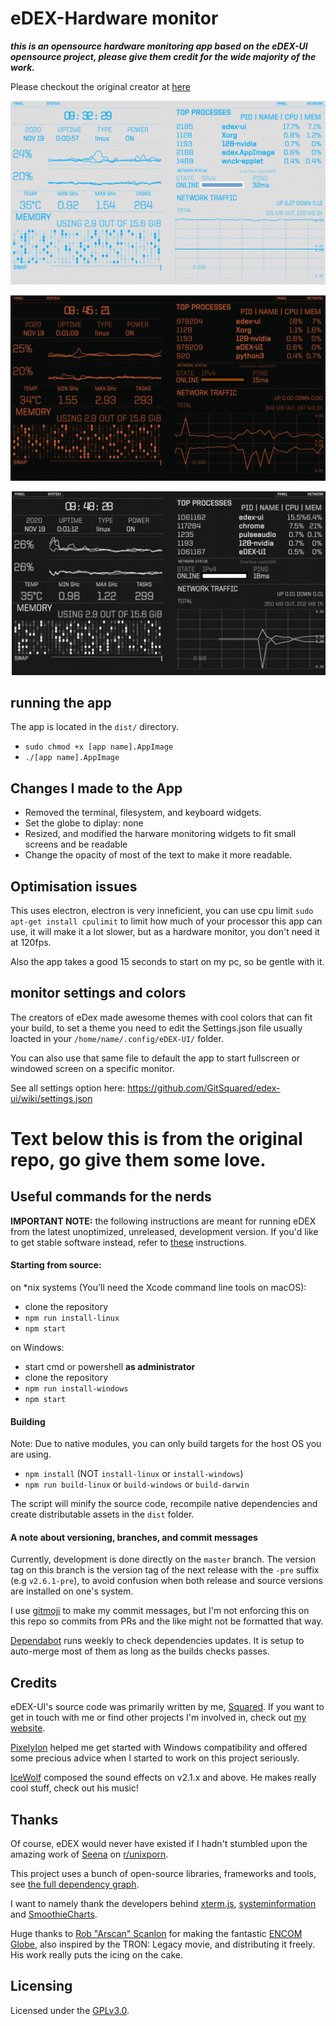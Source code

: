 # eDEX-Hardware monitor 

___this is an opensource hardware monitoring app based on the eDEX-UI opensource project, please give them credit for the wide majority of the work.___

Please checkout the original creator at [here](https://github.com/GitSquared)


![screenshot1](media/edex-screenshot.png "Interstellar Theme")

![screenshot2](media/blade-screenshot.png "Blade Theme")

![screenshot3](media/apollo-screenshot.png "Apollo Theme")

## running the app

The app is located in the `dist/` directory.

- `sudo chmod +x [app name].AppImage`
- `./[app name].AppImage`


## Changes I made to the App

- Removed the terminal, filesystem, and keyboard widgets.
- Set the globe to diplay: none
- Resized, and modified the harware monitoring widgets to fit small screens and be readable
- Change the opacity of most of the text to make it more readable. 

## Optimisation issues

This uses electron, electron is very inneficient, you can use cpu limit `sudo apt-get install cpulimit` to limit how much of your processor this app can use, it will make it a lot slower, but as a hardware monitor, you don't need it at 120fps.

Also the app takes a good 15 seconds to start on my pc, so be gentle with it.

## monitor settings and colors

The creators of eDex made awesome themes with cool colors that can fit your build, to set a theme you need to edit the Settings.json file usually loacted in your `/home/name/.config/eDEX-UI/` folder.

You can also use that same file to default the app to start fullscreen or windowed screen on a specific monitor.

See all settings option here: https://github.com/GitSquared/edex-ui/wiki/settings.json


# Text below this is from the original repo, go give them some love.

## Useful commands for the nerds

**IMPORTANT NOTE:** the following instructions are meant for running eDEX from the latest unoptimized, unreleased, development version. If you'd like to get stable software instead, refer to [these](#how-do-i-get-it) instructions.

#### Starting from source:
on *nix systems (You'll need the Xcode command line tools on macOS):
- clone the repository
- `npm run install-linux`
- `npm start`

on Windows:
- start cmd or powershell **as administrator**
- clone the repository
- `npm run install-windows`
- `npm start`

#### Building
Note: Due to native modules, you can only build targets for the host OS you are using.

- `npm install` (NOT `install-linux` or `install-windows`)
- `npm run build-linux` or `build-windows` or `build-darwin`

The script will minify the source code, recompile native dependencies and create distributable assets in the `dist` folder.

#### A note about versioning, branches, and commit messages
Currently, development is done directly on the `master` branch. The version tag on this branch is the version tag of the next release with the `-pre` suffix (e.g `v2.6.1-pre`), to avoid confusion when both release and source versions are installed on one's system.

I use [gitmoji](https://github.com/carloscuesta/gitmoji-cli) to make my commit messages, but I'm not enforcing this on this repo so commits from PRs and the like might not be formatted that way.

[Dependabot](https://dependabot.com) runs weekly to check dependencies updates. It is setup to auto-merge most of them as long as the builds checks passes.

## Credits
eDEX-UI's source code was primarily written by me, [Squared](https://github.com/GitSquared). If you want to get in touch with me or find other projects I'm involved in, check out [my website](https://squared.codebrew.fr).

[PixelyIon](https://github.com/PixelyIon) helped me get started with Windows compatibility and offered some precious advice when I started to work on this project seriously.

[IceWolf](https://soundcloud.com/iamicewolf) composed the sound effects on v2.1.x and above. He makes really cool stuff, check out his music!

## Thanks
Of course, eDEX would never have existed if I hadn't stumbled upon the amazing work of [Seena](https://github.com/seenaburns) on [r/unixporn](https://reddit.com/r/unixporn).

This project uses a bunch of open-source libraries, frameworks and tools, see [the full dependency graph](https://github.com/GitSquared/edex-ui/network/dependencies).

I want to namely thank the developers behind [xterm.js](https://github.com/xtermjs/xterm.js), [systeminformation](https://github.com/sebhildebrandt/systeminformation) and [SmoothieCharts](https://github.com/joewalnes/smoothie).

Huge thanks to [Rob "Arscan" Scanlon](https://github.com/arscan) for making the fantastic [ENCOM Globe](https://github.com/arscan/encom-globe), also inspired by the TRON: Legacy movie, and distributing it freely. His work really puts the icing on the cake.

## Licensing

Licensed under the [GPLv3.0](https://github.com/GitSquared/edex-ui/blob/master/LICENSE).
